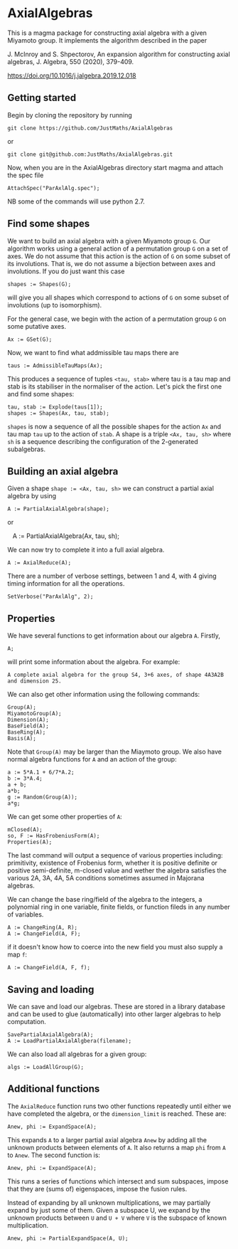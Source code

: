 # AxialAlgebras

This is a magma package for constructing axial algebra with a given Miyamoto group.  It implements the algorithm described in the paper

J. McInroy and S. Shpectorov, An expansion algorithm for constructing axial algebras, J. Algebra, 550 (2020), 379-409.

https://doi.org/10.1016/j.jalgebra.2019.12.018

## Getting started

Begin by cloning the repository by running

    git clone https://github.com/JustMaths/AxialAlgebras
    
or

    git clone git@github.com:JustMaths/AxialAlgebras.git
    
Now, when you are in the AxialAlgebras directory start magma and attach the spec file

    AttachSpec("ParAxlAlg.spec");
    
NB some of the commands will use python 2.7.

## Find some shapes

We want to build an axial algebra with a given Miyamoto group `G`.  Our algorithm works using a general action of a permutation group `G` on a set of axes.  We do not assume that this action is the action of `G` on some subset of its involutions.  That is, we do not assume a bijection between axes and involutions.  If you do just want this case

    shapes := Shapes(G);

will give you all shapes which correspond to actions of `G` on some subset of involutions (up to isomorphism).

For the general case, we begin with the action of a permutation group `G` on some putative axes.

    Ax := GSet(G);

Now, we want to find what addmissible tau maps there are

    taus := AdmissibleTauMaps(Ax);

This produces a sequence of tuples `<tau, stab>` where tau is a tau map and stab is its stabiliser in the normaliser of the action.  Let's pick the first one and find some shapes:

    tau, stab := Explode(taus[1]);
    shapes := Shapes(Ax, tau, stab);
    
`shapes` is now a sequence of all the possible shapes for the action `Ax` and tau map `tau` up to the action of `stab`.  A shape is a triple `<Ax, tau, sh>` where `sh` is a sequence describing the configuration of the 2-generated subalgebras.

## Building an axial algebra

Given a shape `shape := <Ax, tau, sh>` we can construct a partial axial algebra by using

    A := PartialAxialAlgebra(shape);

or

    A := PartialAxialAlgebra(Ax, tau, sh);

We can now try to complete it into a full axial algebra.

    A := AxialReduce(A);

There are a number of verbose settings, between 1 and 4, with 4 giving timing information for all the operations.

    SetVerbose("ParAxlAlg", 2);

## Properties

We have several functions to get information about our algebra `A`.  Firstly,

    A;

will print some information about the algebra.  For example:

    A complete axial algebra for the group S4, 3+6 axes, of shape 4A3A2B and dimension 25.

We can also get other information using the following commands:

    Group(A);
    MiyamotoGroup(A);
    Dimension(A);
    BaseField(A);
    BaseRing(A);
    Basis(A);

Note that `Group(A)` may be larger than the Miaymoto group.  We also have normal algebra functions for `A` and an action of the group:

    a := 5*A.1 + 6/7*A.2;
    b := 3*A.4;
    a + b;
    a*b;
    g := Random(Group(A));
    a*g;

We can get some other properties of `A`:

    mClosed(A);
    so, F := HasFrobeniusForm(A);
    Properties(A);

The last command will output a sequence of various properties including: primitivity, existence of Frobenius form, whether it is positive definite or positive semi-definite, m-closed value and wether the algebra satisfies the various 2A, 3A, 4A, 5A conditions sometimes assumed in Majorana algebras.

We can change the base ring/field of the algebra to the integers, a polynomial ring in one variable, finite fields, or function fileds in any number of variables.

    A := ChangeRing(A, R);
    A := ChangeField(A, F);

if it doesn't know how to coerce into the new field you must also supply a map `f`:

    A := ChangeField(A, F, f);

## Saving and loading

We can save and load our algebras.  These are stored in a library database and can be used to glue (automatically) into other larger algebras to help computation.

    SavePartialAxialAlgebra(A);
    A := LoadPartialAxialAlgbera(filename);

We can also load all algebras for a given group:

    algs := LoadAllGroup(G);

## Additional functions

The `AxialReduce` function runs two other functions repeatedly until either we have completed the algebra, or the `dimension_limit` is reached.  These are:

    Anew, phi := ExpandSpace(A);

This expands `A` to a larger partial axial algebra `Anew` by adding all the unknown products between elements of `A`.  It also returns a map `phi` from `A` to `Anew`.  The second function is:

    Anew, phi := ExpandSpace(A);

This runs a series of functions which intersect and sum subspaces, impose that they are (sums of) eigenspaces, impose the fusion rules.

Instead of expanding by all unknown multiplications, we may partially expand by just some of them.  Given a subspace U, we expand by the unknown products between `U` and `U + V` where `V` is the subspace of known multiplication.

    Anew, phi := PartialExpandSpace(A, U);
